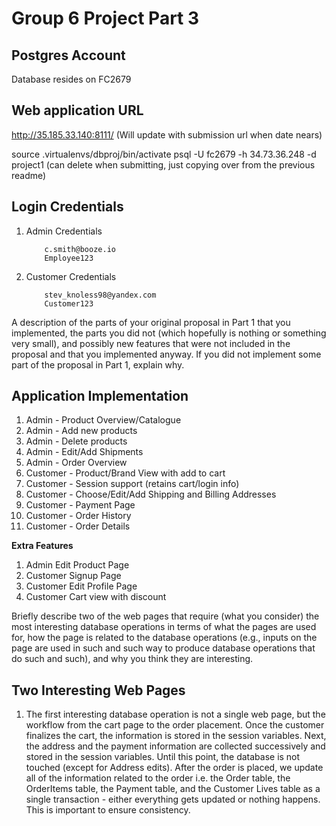 # Group 6 Project Part 3

## Postgres Account
Database resides on FC2679

## Web application URL
http://35.185.33.140:8111/
(Will update with submission url when date nears)

source .virtualenvs/dbproj/bin/activate
psql -U fc2679 -h 34.73.36.248 -d project1
(can delete when submitting, just copying over from the previous readme)

## Login Credentials
1. Admin Credentials
    ```
        c.smith@booze.io
        Employee123
    ```
3. Customer Credentials
    ```
        stev_knoless98@yandex.com
        Customer123
    ```

A description of the parts of your original proposal in Part 1 that you implemented, the parts you did not (which hopefully is nothing or something very small), and possibly new features that were not included in the proposal and that you implemented anyway. If you did not implement some part of the proposal in Part 1, explain why.
## Application Implementation
1. Admin - Product Overview/Catalogue
2. Admin - Add new products
3. Admin - Delete products
4. Admin - Edit/Add Shipments
5. Admin - Order Overview
6. Customer - Product/Brand View with add to cart
7. Customer - Session support (retains cart/login info)
8. Customer - Choose/Edit/Add Shipping and Billing Addresses
9. Customer - Payment Page
10. Customer - Order History
11. Customer - Order Details 

__Extra Features__
1. Admin Edit Product Page
2. Customer Signup Page
3. Customer Edit Profile Page
4. Customer Cart view with discount

Briefly describe two of the web pages that require (what you consider) the most interesting database operations in terms of what the pages are used for, how the page is related to the database operations (e.g., inputs on the page are used in such and such way to produce database operations that do such and such), and why you think they are interesting.
## Two Interesting Web Pages

1. The first interesting database operation is not a single web page, but the workflow from the cart page to the order placement. Once the customer finalizes the cart, the information is stored in the session variables. Next, the address and the payment information are collected successively and stored in the session variables. Until this point, the database is not touched (except for Address edits). After the order is placed, we update all of the information related to the order i.e. the Order table, the OrderItems table, the Payment table, and the Customer Lives table as a single transaction - either everything gets updated or nothing happens. This is important to ensure consistency.